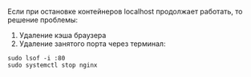 Если при остановке контейнеров localhost продолжает работать, то решение проблемы:
1) Удаление кэша браузера
2) Удаление занятого порта через терминал:
```
sudo lsof -i :80
sudo systemctl stop nginx
```

